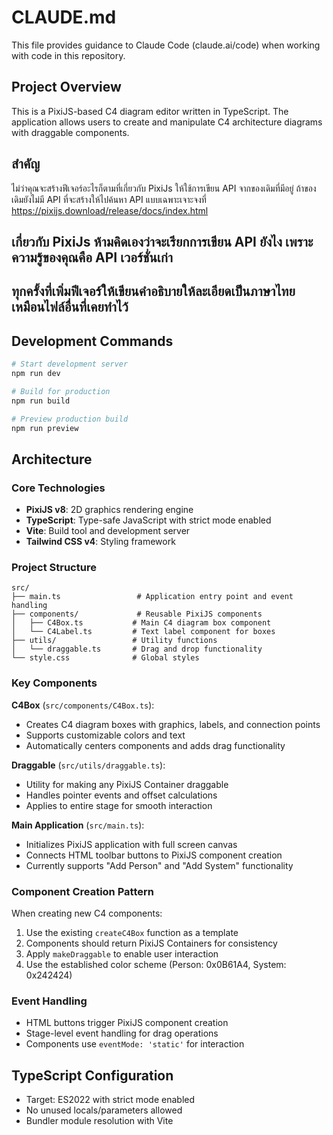 # CLAUDE.md

This file provides guidance to Claude Code (claude.ai/code) when working with code in this repository.

## Project Overview

This is a PixiJS-based C4 diagram editor written in TypeScript. The application allows users to create and manipulate C4 architecture diagrams with draggable components.

## สำคัญ 

ไม่ว่าคุณจะสร้างฟีเจอร์อะไรก็ตามที่เกี่ยวกับ PixiJs ให้ใช้การเขียน API จากของเดิมที่มีอยู่ ถ้าของเดิมยังไม่มี API ที่จะสร้างให้ไปค้นหา API แบบเฉพาะเจาะจงที่ https://pixijs.download/release/docs/index.html 

## เกี่ยวกับ PixiJs ห้ามคิดเองว่าจะเรียกการเขียน API ยังไง เพราะความรู้ของคุณคือ API เวอร์ชั่นเก่า

## ทุกครั้งที่เพิ่มฟีเจอร์ให้เขียนคำอธิบายให้ละเอียดเป็นภาษาไทยเหมือนไฟล์อื่นที่เคยทำไว้


## Development Commands

```bash
# Start development server
npm run dev

# Build for production
npm run build

# Preview production build
npm run preview
```

## Architecture

### Core Technologies
- **PixiJS v8**: 2D graphics rendering engine
- **TypeScript**: Type-safe JavaScript with strict mode enabled
- **Vite**: Build tool and development server
- **Tailwind CSS v4**: Styling framework

### Project Structure
```
src/
├── main.ts                 # Application entry point and event handling
├── components/             # Reusable PixiJS components
│   ├── C4Box.ts           # Main C4 diagram box component
│   └── C4Label.ts         # Text label component for boxes
├── utils/                 # Utility functions
│   └── draggable.ts       # Drag and drop functionality
└── style.css              # Global styles
```

### Key Components

**C4Box** (`src/components/C4Box.ts`):
- Creates C4 diagram boxes with graphics, labels, and connection points
- Supports customizable colors and text
- Automatically centers components and adds drag functionality

**Draggable** (`src/utils/draggable.ts`):
- Utility for making any PixiJS Container draggable
- Handles pointer events and offset calculations
- Applies to entire stage for smooth interaction

**Main Application** (`src/main.ts`):
- Initializes PixiJS application with full screen canvas
- Connects HTML toolbar buttons to PixiJS component creation
- Currently supports "Add Person" and "Add System" functionality

### Component Creation Pattern
When creating new C4 components:
1. Use the existing `createC4Box` function as a template
2. Components should return PixiJS Containers for consistency
3. Apply `makeDraggable` to enable user interaction
4. Use the established color scheme (Person: 0x0B61A4, System: 0x242424)

### Event Handling
- HTML buttons trigger PixiJS component creation
- Stage-level event handling for drag operations
- Components use `eventMode: 'static'` for interaction

## TypeScript Configuration
- Target: ES2022 with strict mode enabled
- No unused locals/parameters allowed
- Bundler module resolution with Vite